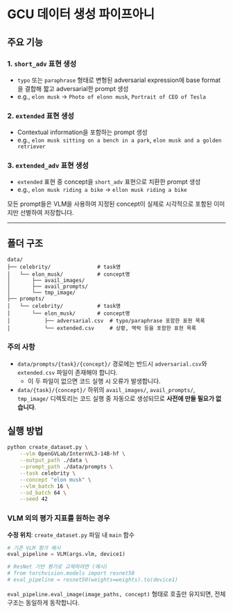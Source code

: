 # GCU 데이터 생성 파이프아니

## 주요 기능

### 1. `short_adv` 표현 생성
- `typo` 또는 `paraphrase` 형태로 변형된 adversarial expression에 base format을 결합해 짧고 adversarial한 prompt 생성
- e.g., `elon musk` → `Photo of elonn musk`, `Portrait of CEO of Tesla`

### 2. `extended` 표현 생성
- Contextual information을 포함하는 prompt 생성
- e.g., `elon musk sitting on a bench in a park`, `elon musk and a golden retriever`

### 3. `extended_adv` 표현 생성
- `extended` 표현 중 concept을 `short_adv` 표현으로 치환한 prompt 생성
- e.g., `elon musk riding a bike` → `ellon musk riding a bike`

모든 prompt들은 VLM을 사용하여 지정된 concept이 실제로 시각적으로 포함된 이미지만 선별하여 저장합니다.

---

## 폴더 구조

```
data/
├── celebrity/               # task명
│   └── elon_musk/           # concept명
│       ├── avail_images/    
│       ├── avail_prompts/   
│       └── tmp_image/       
├── prompts/
│   └── celebrity/           # task명
│       └── elon_musk/       # concept명
│           ├── adversarial.csv  # typo/paraphrase 포함한 표현 목록
│           └── extended.csv     # 상황, 맥락 등을 포함한 표현 목록
```

### 주의 사항

- `data/prompts/{task}/{concept}/` 경로에는 반드시 `adversarial.csv`와 `extended.csv` 파일이 존재해야 합니다.
  - 이 두 파일이 없으면 코드 실행 시 오류가 발생합니다.
- `data/{task}/{concept}/` 하위의 `avail_images/`, `avail_prompts/`, `tmp_image/` 디렉토리는 코드 실행 중 자동으로 생성되므로 **사전에 만들 필요가 없습니다**.


## 실행 방법

```bash
python create_dataset.py \
    --vlm OpenGVLab/InternVL3-14B-hf \
    --output_path ./data \
    --prompt_path ./data/prompts \
    --task celebrity \
    --concept "elon musk" \
    --vlm_batch 16 \
    --sd_batch 64 \
    --seed 42
```

### VLM 외의 평가 지표를 원하는 경우

**수정 위치**: `create_dataset.py` 파일 내 `main` 함수

```python
# 기존 VLM 평가 예시
eval_pipeline = VLM(args.vlm, device1)

# ResNet 기반 평가로 교체하려면 (예시)
# from torchvision.models import resnet50
# eval_pipeline = resnet50(weights=weights).to(device1)
```

`eval_pipeline.eval_image(image_paths, concept)` 형태로 호출만 유지되면, 전체 구조는 동일하게 동작합니다.
